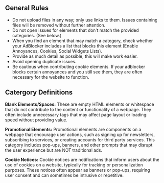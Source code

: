 ## General Rules
- Do not upload files in any way; only use links to them. Issues containing files will be removed without further attention.
- Do not open issues for elements that don't match the provided categories. (See below.)
- When you find an element that may match a category, check whether your AdBlocker includes a list that blocks this element (Enable Annoyances, Cookies, Social Widgets Lists).
- Provide as much detail as possible, this will make work easier.
- Avoid opening duplicate issues.
- Be cautious when contributing cookie elements. If your adblocker blocks certain annoyances and you still see them, they are often necessary for the website to function.

## Catergory Definitions
**Blank Elements/Spaces:** 
These are empty HTML elements or whitespace that do not contribute to the content or functionality of a webpage. They often include unnecessary tags that may affect page layout or loading speed without providing value.

**Promotional Elements:**
Promotional elements are components on a webpage that encourage user actions, such as signing up for newsletters, subscribing to services, or creating accounts for third party services. This category includes pop-ups, banners, and other prompts that may disrupt the user experience but are NOT traditional ads.

**Cookie Notices:**
Cookie notices are notifications that inform users about the use of cookies on a website, typically for tracking or personalization purposes. These notices often appear as banners or pop-ups, requiring user consent and can sometimes be intrusive or repetitive.
